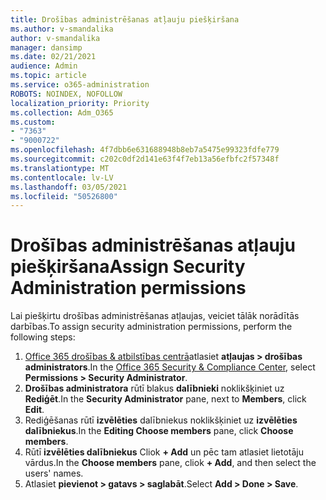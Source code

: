 ```yaml
---
title: Drošības administrēšanas atļauju piešķiršana
ms.author: v-smandalika
author: v-smandalika
manager: dansimp
ms.date: 02/21/2021
audience: Admin
ms.topic: article
ms.service: o365-administration
ROBOTS: NOINDEX, NOFOLLOW
localization_priority: Priority
ms.collection: Adm_O365
ms.custom:
- "7363"
- "9000722"
ms.openlocfilehash: 4f7dbb6e631688948b8eb7a5475e99323fdfe779
ms.sourcegitcommit: c202c0df2d141e63f4f7eb13a56efbfc2f57348f
ms.translationtype: MT
ms.contentlocale: lv-LV
ms.lasthandoff: 03/05/2021
ms.locfileid: "50526800"
---
```

# <a name="assign-security-administration-permissions"></a><span data-ttu-id="d9e25-102">Drošības administrēšanas atļauju piešķiršana</span><span class="sxs-lookup"><span data-stu-id="d9e25-102">Assign Security Administration permissions</span></span>

<span data-ttu-id="d9e25-103">Lai piešķirtu drošības administrēšanas atļaujas, veiciet tālāk norādītās darbības.</span><span class="sxs-lookup"><span data-stu-id="d9e25-103">To assign security administration permissions, perform the following steps:</span></span>

1. <span data-ttu-id="d9e25-104">[Office 365 drošības & atbilstības centrā](https://sip.protection.office.com/homepage)atlasiet **atļaujas > drošības administrators**.</span><span class="sxs-lookup"><span data-stu-id="d9e25-104">In the [Office 365 Security & Compliance Center](https://sip.protection.office.com/homepage), select **Permissions > Security Administrator**.</span></span>
2. <span data-ttu-id="d9e25-105">**Drošības administratora** rūtī blakus **dalībnieki** noklikšķiniet uz **Rediģēt**.</span><span class="sxs-lookup"><span data-stu-id="d9e25-105">In the **Security Administrator** pane, next to **Members**, click **Edit**.</span></span>
3. <span data-ttu-id="d9e25-106">Rediģēšanas rūtī **izvēlēties** dalībniekus noklikšķiniet uz **izvēlēties dalībniekus**.</span><span class="sxs-lookup"><span data-stu-id="d9e25-106">In the **Editing Choose members** pane, click **Choose members**.</span></span>
4. <span data-ttu-id="d9e25-107">Rūtī **izvēlēties dalībniekus** Cliok **+ Add** un pēc tam atlasiet lietotāju vārdus.</span><span class="sxs-lookup"><span data-stu-id="d9e25-107">In the **Choose members** pane, cliok **+ Add**, and then select the users' names.</span></span>
5. <span data-ttu-id="d9e25-108">Atlasiet **pievienot > gatavs > saglabāt**.</span><span class="sxs-lookup"><span data-stu-id="d9e25-108">Select **Add > Done > Save**.</span></span>